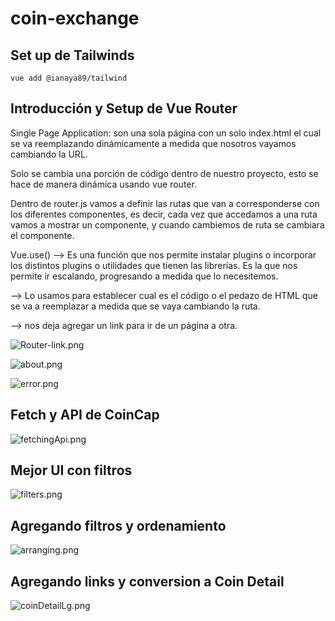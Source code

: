 # coin-exchange

## Set up de Tailwinds

`vue add @ianaya89/tailwind`

## Introducción y Setup de Vue Router

Single Page Application: son una sola página con un solo index.html el cual se va reemplazando dinámicamente a medida que nosotros vayamos cambiando la URL.

Solo se cambia una porción de código dentro de nuestro proyecto, esto se hace de manera dinámica usando vue router.

Dentro de router.js vamos a definir las rutas que van a corresponderse con los diferentes componentes, es decir, cada vez que accedamos a una ruta vamos a mostrar un componente, y cuando cambiemos de ruta se cambiara el componente.

Vue.use() —> Es una función que nos permite instalar plugins o incorporar los distintos plugins o utilidades que tienen las librerías. Es la que nos permite ir escalando, progresando a medida que lo necesitemos.

<router-view> —> Lo usamos para establecer cual es el código o el pedazo de HTML que se va a reemplazar a medida que se vaya cambiando la ruta.

<router-link> —> nos deja agregar un link para ir de un página a otra.

![Router-link.png](https://static.platzi.com/media/user_upload/Router-link-b4271135-949b-43db-a749-bb1019f70c4c.jpg)

![about.png](https://static.platzi.com/media/user_upload/about-5f1e229e-dd50-46a3-925d-f4a2ab69fdf8.jpg)

![error.png](https://static.platzi.com/media/user_upload/error-89f416a5-3d2f-482b-9323-96aba127dd1e.jpg)

## Fetch y API de CoinCap

![fetchingApi.png](https://static.platzi.com/media/user_upload/fetchingApi-7ce023b1-d157-4c4b-a44b-c8e8408faf25.jpg)

## Mejor UI con filtros

![filters.png](https://static.platzi.com/media/user_upload/filters-300871e9-f4e6-4b63-9181-5bb3ba34ff25.jpg)

## Agregando filtros y ordenamiento

![arranging.png](https://static.platzi.com/media/user_upload/arranging-68392751-b7a2-4ec8-b8c0-33787a460d3f.jpg)

## Agregando links y conversion a Coin Detail

![coinDetailLg.png](https://static.platzi.com/media/user_upload/coinDetailLg-e4d82251-f924-491a-b289-210a524f03b9.jpg)

